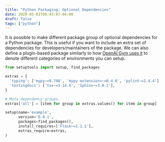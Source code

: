 ```yaml
---
title: "Python Packaging: Optional Dependencies"
date: 2020-05-01T00:43:07-04:00
draft: false
tags: ["python"]
---
```


It is possible to make different package group of optional dependencies for a Python package. This is useful if you want to include an extra set of dependencies for developers/maintainers of the package. We can also define a plugin-based package similarly to how [OpenAI Gym uses it](https://github.com/openai/gym/blob/67212547ac29296839434324a0d5996e48fae840/setup.py) to denote different categories of environments you can setup.

```python
from setuptools import setup, find_packages

extras = {
  'typing': ['mypy~=0.740', 'mypy-extensions~=0.4.0', 'pylint~=2.4.4'],
  'testingdocs': ['tox~=3.14.6', 'Sphinx~=3.0.1'],
}

# Meta dependency groups.
extras['all'] = [item for group in extras.values() for item in group]

setup(name='example',
      version='0.0.1',
      packages=find_packages(),
      install_requires=['Flask~=1.1.1'],
      extras_require=extras,
)
```

